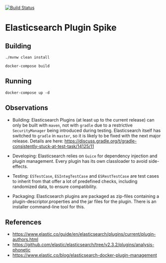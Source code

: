 [![Build Status](https://travis-ci.org/otrosien/esplugin-spike.svg)](https://travis-ci.org/otrosien/esplugin-spike)

# Elasticsearch Plugin Spike

## Building

`./mvnw clean install`

`docker-compose build`

## Running

`docker-compose up -d`

## Observations

* Building: Elasticsearch Plugins (at least up to the current release) can only be built with `maven`, not with `gradle`
  due to a restrictive `SecurityManager` being introduced during testing.
  Elasticsearch itself has switched to `gradle` in `master`, so it is likely to be fixed with the next major release.
  Details are here: https://discuss.gradle.org/t/gradle-consistently-stuck-at-test-task/14125/11

* Developing: Elasticsearch relies on `Guice` for dependency injection and plugin management.
  Every plugin has its own classloader to avoid side-effects.

* Testing: `ESTestCase`, `ESIntegTestCase` and `ESRestTestCase` are test cases to inherit from that offer a lot
  of predefined checks, including randomized data, to ensure compatibility.

* Packaging: Elasticsearch plugins are packaged as zip-files containing a plugin-descriptor.properties and 
  the jar files for the plugin. There is an installer command-line tool for this.

## References

* https://www.elastic.co/guide/en/elasticsearch/plugins/current/plugin-authors.html
* https://github.com/elastic/elasticsearch/tree/v2.3.2/plugins/analysis-phonetic
* https://www.elastic.co/blog/elasticsearch-docker-plugin-management